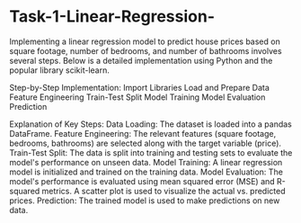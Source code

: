 # Task-1-Linear-Regression-
Implementing a linear regression model to predict house prices based on square footage, number of bedrooms, and number of bathrooms involves several steps. Below is a detailed implementation using Python and the popular library scikit-learn.

Step-by-Step Implementation:
Import Libraries
Load and Prepare Data
Feature Engineering
Train-Test Split
Model Training
Model Evaluation
Prediction

Explanation of Key Steps:
Data Loading: The dataset is loaded into a pandas DataFrame.
Feature Engineering: The relevant features (square footage, bedrooms, bathrooms) are selected along with the target variable (price).
Train-Test Split: The data is split into training and testing sets to evaluate the model's performance on unseen data.
Model Training: A linear regression model is initialized and trained on the training data.
Model Evaluation: The model's performance is evaluated using mean squared error (MSE) and R-squared metrics. A scatter plot is used to visualize the actual vs. predicted prices.
Prediction: The trained model is used to make predictions on new data.
